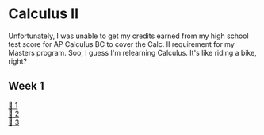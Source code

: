# Calculus II

Unfortunately, I was unable to get my credits earned from my high school test score for AP Calculus BC to cover the Calc. II requirement for my Masters program. Soo, I guess I'm relearning Calculus. It's like riding a bike, right?

## Week 1

[📝 1](1.md) \
[📝 2](2.md) \
[📝 3](3.md)
